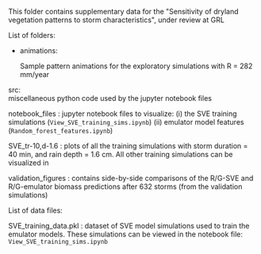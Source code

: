 This folder contains supplementary data for the "Sensitivity of dryland vegetation patterns to storm characteristics", under review at GRL

List of folders:

- animations:
 
	Sample pattern animations for the exploratory simulations with R = 282 mm/year

src:  
 	miscellaneous python code used by the jupyter notebook files

notebook_files : 
	jupyter notebook files to visualize: 
	(i) the SVE training simulations (`View_SVE_training_sims.ipynb`)
	(ii) emulator model features (`Random_forest_features.ipynb`)

SVE_tr-10,d-1.6 :
	plots of all the training simulations with storm duration = 40 min, and rain depth = 1.6 cm. 
	All other training simulations can be visualized in 


validation_figures :
	contains side-by-side comparisons of the R/G-SVE and R/G-emulator biomass predictions after 632 storms (from the validation simulations)

List of data files:

SVE_training_data.pkl : dataset of SVE model simulations used to train the emulator models. These simulations can be viewed in the notebook file: `View_SVE_training_sims.ipynb`


